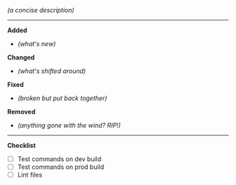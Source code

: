 *(a concise description)*

---

**Added**

- *(what's new)*


**Changed**

- *(what's shifted around)*

**Fixed**

- *(broken but put back together)*

**Removed**

- *(anything gone with the wind? RIP!)*

---

**Checklist**
- [ ] Test commands on dev build
- [ ] Test commands on prod build
- [ ] Lint files
